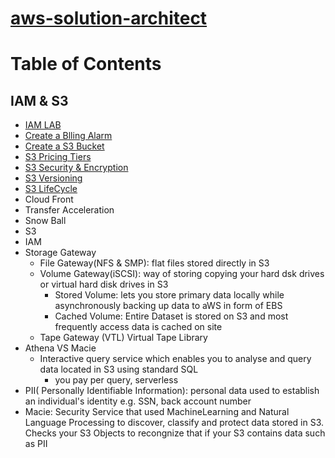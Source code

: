 # [aws-solution-architect](https://aws.amazon.com/certification/certification-prep/)

# Table of Contents

## IAM & S3
  * [IAM LAB](https://github.com/jawad1989/aws-solution-architect/tree/master/IAM%26S3)
  * [Create a Blling Alarm](https://github.com/jawad1989/aws-solution-architect/blob/master/IAM%26S3/Create-Billing-Alaram.md)
  * [Create a S3 Bucket](https://github.com/jawad1989/aws-solution-architect/blob/master/IAM&S3/Create-S3-Bucket.md)
  * [S3 Pricing Tiers](https://github.com/jawad1989/aws-solution-architect/blob/master/IAM&S3/S3-Pricing-Tiers.md)
  * [S3 Security & Encryption](https://github.com/jawad1989/aws-solution-architect/blob/master/IAM%26S3/S3-Security.md)
  * [S3 Versioning](https://github.com/jawad1989/aws-solution-architect/blob/master/IAM%26S3/S3-Versioning.md)
  * [S3 LifeCycle](https://github.com/jawad1989/aws-solution-architect/blob/master/IAM%26S3/S3-Lifecycle.md)
  * Cloud Front
  * Transfer Acceleration
  * Snow Ball
  * S3
  * IAM 
  * Storage Gateway
     * File Gateway(NFS & SMP):  flat files stored directly in S3
     * Volume Gateway(iSCSI): way of storing copying your hard dsk drives or virtual hard disk drives in S3
       * Stored Volume: lets you store primary data locally while asynchronously backing up data to aWS in form of EBS
       * Cached Volume: Entire Dataset is stored on S3 and most frequently access data is cached on site
     * Tape Gateway (VTL) Virtual Tape Library
  * Athena VS Macie
    * Interactive query service which enables you to analyse and query data located in S3 using standard SQL
       * you pay per query, serverless
  * PII( Personally Identifiable Information): personal data used to establish an individual's identity e.g. SSN, back account number
  * Macie: Security Service that used MachineLearning and Natural Language Processing to discover, classify and protect data stored in S3. Checks your S3 Objects to recongnize that if your S3 contains data such as PII  
   
